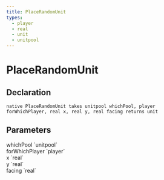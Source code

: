 ```yaml
---
title: PlaceRandomUnit
types:
  - player
  - real
  - unit
  - unitpool
---
```


# PlaceRandomUnit

## Declaration

```
native PlaceRandomUnit takes unitpool whichPool, player forWhichPlayer, real x, real y, real facing returns unit
```

## Parameters
<dl>
  <dt>whichPool `unitpool`</dt>
  <dd></dd>

  <dt>forWhichPlayer `player`</dt>
  <dd></dd>

  <dt>x `real`</dt>
  <dd></dd>

  <dt>y `real`</dt>
  <dd></dd>

  <dt>facing `real`</dt>
  <dd></dd>
</dl>